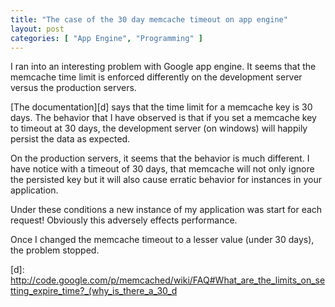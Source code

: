 ```yaml
---
title: "The case of the 30 day memcache timeout on app engine"
layout: post
categories: [ "App Engine", "Programming" ]
---
```


I ran into an interesting problem with Google app engine. It seems that the memcache time limit is enforced differently on the development server versus the production servers.

[The documentation][d] says that the time limit for a memcache key is 30 days. The behavior that I have observed is that if you set a memcache key to timeout at 30 days, the development server (on windows) will happily persist the data as expected.

On the production servers, it seems that the behavior is much different. I have notice with a timeout of 30 days, that memcache will not only ignore the persisted key but it will also cause erratic behavior for instances in your application.

Under these conditions a new instance of my application was start for each request! Obviously this adversely effects performance.

Once I changed the memcache timeout to a lesser value (under 30 days), the problem stopped.


[d]: http://code.google.com/p/memcached/wiki/FAQ#What_are_the_limits_on_setting_expire_time?_(why_is_there_a_30_d